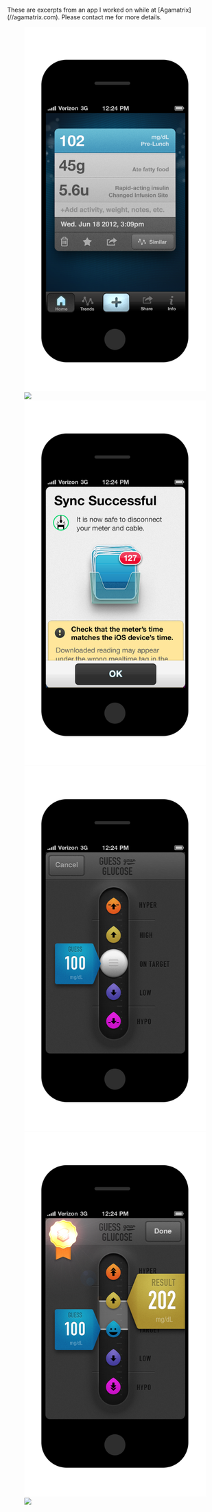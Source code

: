 <br>
These are excerpts from an app I worked on while at [Agamatrix](//agamatrix.com). Please contact me for more details.

<figure>
	<img src="img/agamatrix/stacked.png" style="max-height: 1000px; width: auto"/>
	<img src="img/agamatrix/new.png" style="max-height: 1000px; width: auto"/>
	<img src="img/agamatrix/warned.png" style="max-height: 1000px; width: auto"/>
	<img src="img/agamatrix/gmg1.png" style="max-height: 1000px; width: auto"/>
	<img src="img/agamatrix/gmg2.png" style="max-height: 1000px; width: auto"/>
	<img src="img/agamatrix/gmg4.png" style="max-height: 1000px; width: auto"/>
</figure>